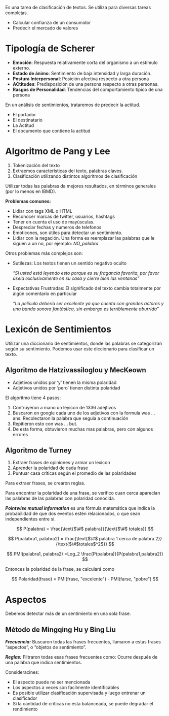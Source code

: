 Es una tarea de clasificación de textos. Se utiliza para diversas tareas complejas.

- Calcular confianza de un consumidor
- Predecir el mercado de valores

# Tipología de Scherer

- **Emoción**: Respuesta relativamente corta del organismo a un estímulo externo.
- **Estado de ánimo**: Sentimiento de baja intensidad y larga duración.
- **Postura Interpersonal**: Posición afectiva respecto a otra persona
- **ACtitudes**: Predisposición de una persona respecto a otras personas.
- **Rasgos de Personalidad**: Tendencias del comportamiento típico de una persona

En un análisis de sentimientos, trataremos de predecir la actitud.

- El portador
- El destinatario
- La Actitud
- El documento que contiene la actitud

# Algoritmo de Pang y Lee

1. Tokenización del texto
2. Extraemos características del texto, palabras claves.
3. Clasificación utilizando distintos algoritmos de clasificación

Utilizar todas las palabras da mejores resultados, en términos generales (por lo menos en IBMD). 

**Problemas comunes:**

- Lidiar con tags XML o HTML
- Reconocer marcas de twitter, usuarios, hashtags
- Tener en cuenta el uso de mayúsculas.
- Despreciar fechas y numeros de telefonos
- Emoticones, son útiles para detectar un sentimiento.
- Lidiar con la negación. Una forma es reemplazar las palabras que le siguen a un no, por ejemplo: *NO_palabra*

Otros problemas más complejos son:

- Sutilezas: Los textos tienen un sentido negativo oculto
    
    *“Si usted está leyendo esto porque es su fragancia favorita, por favor úsela exclusivamente en su casa y cierre bien las ventanas”*
    
- Expectativas Frustradas: El significado del texto cambia totalmente por algún comentario en particular
    
    *“La película debería ser excelente ya que cuenta con grandes actores y una banda sonora fantástica, sin embargo es terriblemente aburrida”*
    

# Lexicón de Sentimientos

Utilizar una diccionario de sentimientos, donde las palabras se categorizan según su sentimiento. Podemos usar este diccionario para clasificar un texto.

## Algoritmo de Hatzivassiloglou y MecKeown

- Adjetivos unidos por ‘y’ tienen la misma polaridad
- Adjetivos unidos por ‘pero’ tienen distinta polaridad

El algoritmo tiene 4 pasos:

1. Contruyeron a mano un leyicon de 1336 adejtivos
2. Buscaron en google cada uno de los adjetivos con la formula was … ans. Recolectaron la palabra que seguia a continuación
3. Repitieron esto con was … but. 
4. De esta forma, obtuvieron muchas mas palabras, pero con algunos errores

## Algoritmo de Turney

1. Extraer frases de opiniones y armar un lexicon
2. Aprender la polaridad de cada frase
3. Puntuar casa críticas según el promedio de las polaridades

Para extraer frases, se crearon reglas. 

Para encontrar la polaridad de una frase, se verifico cuan cerca aparecían las palabras de las palabras con polaridad conocida.

***Pointwise mutual information*** es una fórmula matemática que indica la probabilidad de que dos eventos estén relacionados, o que sean independientes entre si.

$$
P(palabra) = \frac{\text{$\#$ palabra}}{\text{$\#$ totales}}
$$

$$
P(palabra1, palabra2) = \frac{\text{$\#$ palabra 1 cerca de palabra 2}}{\text{$\#$totales$^2$}}
$$

$$
PMI(palabra1, palabra2) =Log_2 \frac{P(palabra)}{P(palabra1,palabra2)}
$$

Entonces la polaridad de la frase, se calculará como

$$
Polaridad(frase) = PMI(frase, "excelente") - PMI(farse, "pobre")
$$

# Aspectos

Debemos detectar más de un sentimiento en una sola frase.

## Método de Mingqing Hu y Bing Liu

***Frecuencia:*** Buscaron todas las frases frecuentes, llamaron a estas frases “aspectos”, o “objetos de sentimiento”.

***Reglas:*** Filtraron todas esas frases frecuentes como: Ocurre después de una palabra que indica sentimientos.

Consideracines:

- El aspecto puede no ser mencionada
- Los aspectos a veces son facilmente identificables
- Es posible utilizar clasificación supervisada y luego entrenar un clasificador
- Si la cantidad de criticas no esta balanceada, se puede degradar el rendimiento
